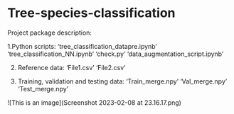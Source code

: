 # Tree-species-classification

Project package description:

1.Python scripts:
‘tree_classification_datapre.ipynb’
‘tree_classification_NN.ipynb’
‘check.py’
‘data_augmentation_script.ipynb’

2. Reference data:
‘File1.csv’
‘File2.csv’

3. Training, validation and testing data:
‘Train_merge.npy’
‘Val_merge.npy’
‘Test_merge.npy’

![This is an image](Screenshot 2023-02-08 at 23.16.17.png)

